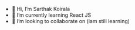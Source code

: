 - 👋 Hi, I’m Sarthak Koirala
- 👀 I’m currently learning React JS
- 💞️ I’m looking to collaborate on (iam still learning)



